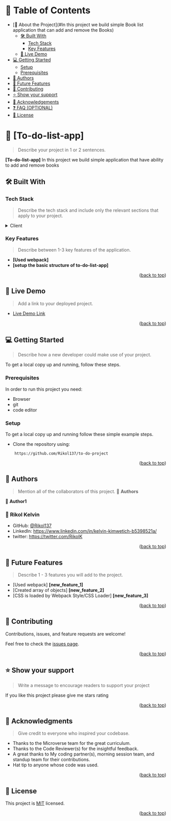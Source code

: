 <a name="readme-top"></a>

# 📗 Table of Contents

- [📖 About the Project](#In this project we build simple Book list application that can add and remove the Books)
  - [🛠 Built With](#build-with)
    - [Tech Stack](#tech-stack)
    - [Key Features](#key-features)
  - [🚀 Live Demo](#live-demo)
- [💻 Getting Started](#getting-started)
  - [Setup](#setup)
  - [Prerequisites](#prerequisites)
- [👥 Authors](#authors)
- [🔭 Future Features](#future-features)
- [🤝 Contributing](#contributing)
- [⭐️ Show your support](#support)
- [🙏 Acknowledgements](#acknowledgements)
- [❓ FAQ (OPTIONAL)](#faq)
- [📝 License](#license)

<!-- PROJECT DESCRIPTION -->

# 📖 [To-do-list-app] <a name="about-project"></a>

> Describe your project in 1 or 2 sentences.

**[To-do-list-app]** In this project we build simple application that have ability to add and remove books

## 🛠 Built With <a name="built-with"></a>

### Tech Stack <a name="tech-stack"></a>

> Describe the tech stack and include only the relevant sections that apply to your project.

<details>
  <summary>Client</summary>
  <ul>
    <li><a href="https://www.w3schools.com/html/">HTML</a></li>
  </ul>
  <ul>
    <li><a href="https://reactjs.org/">Javascript</a></li>
  </ul>
  <ul>
    <li><a href="https://reactjs.org/">CSS</a></li>
  </ul>
</details>

### Key Features <a name="key-features"></a>

> Describe between 1-3 key features of the application.

- **[Used webpack]**
- **[setup the basic structure of to-do-list-app]**

<p align="right">(<a href="#readme-top">back to top</a>)</p>

## 🚀 Live Demo <a name="live-demo"></a>

> Add a link to your deployed project.

- [Live Demo Link]()

<p align="right">(<a href="#readme-top">back to top</a>)</p>


## 💻 Getting Started <a name="getting-started"></a>

> Describe how a new developer could make use of your project.

To get a local copy up and running, follow these steps.

### Prerequisites

In order to run this project you need:

- Browser
- git
- code editor

### Setup

To get a local copy up and running follow these simple example steps.

- Clone the repository using:
```
    https://github.com/Rikol137/to-do-project
```

<p align="right">(<a href="#readme-top">back to top</a>)</p>


## 👥 Authors <a name="authors"></a>

> Mention all of the collaborators of this project.
👤 **Authors**

👤 **Author1**
### 👤 **Rikol Kelvin**

-  GitHub: [@Rikol137](https://github.com/Rikol137)
- LinkedIn: https://www.linkedin.com/in/kelvin-kimwetich-b5398521a/
- twitter: https://twitter.com/RikolK


<p align="right">(<a href="#readme-top">back to top</a>)</p>

## 🔭 Future Features <a name="future-features"></a>

> Describe 1 - 3 features you will add to the project.

- [Used webpack] **[new_feature_1]**
- [Created array of objects] **[new_feature_2]**
- [CSS is loaded by Webpack Style/CSS Loader] **[new_feature_3]**

<p align="right">(<a href="#readme-top">back to top</a>)</p>

## 🤝 Contributing <a name="contributing"></a>

Contributions, issues, and feature requests are welcome!

Feel free to check the [issues page](https://github.com/Rikol137/to-do-project/issues).

<p align="right">(<a href="#readme-top">back to top</a>)</p>


## ⭐️ Show your support <a name="support"></a>

> Write a message to encourage readers to support your project

If you like this project please give me stars rating 

<p align="right">(<a href="#readme-top">back to top</a>)</p>

## 🙏 Acknowledgments <a name="acknowledgements"></a>

> Give credit to everyone who inspired your codebase.

- Thanks to the Microverse team for the great curriculum.
- Thanks to the Code Reviewer(s) for the insightful feedback.
- A great thanks to My coding partner(s), morning session team, and standup team for their contributions.
- Hat tip to anyone whose code was used.

<p align="right">(<a href="#readme-top">back to top</a>)</p>


## 📝 License <a name="license"></a>

This project is [MIT](./LICENSE) licensed.


<p align="right">(<a href="#readme-top">back to top</a>)</p>
